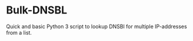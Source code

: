 # Bulk-DNSBL
Quick and basic Python 3 script to lookup DNSBl for multiple IP-addresses from a list.
